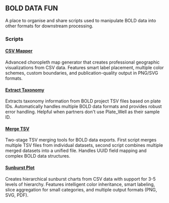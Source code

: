 ## BOLD DATA FUN

A place to organise and share scripts used to manipulate BOLD data into other formats for downstream processing.

### Scripts

#### [CSV Mapper](scripts/csv-mapper)
Advanced choropleth map generator that creates professional geographic visualizations from CSV data. Features smart label placement, multiple color schemes, custom boundaries, and publication-quality output in PNG/SVG formats.

#### [Extract Taxonomy](scripts/extract-taxonomy)
Extracts taxonomy information from BOLD project TSV files based on plate IDs. Automatically handles multiple BOLD data formats and provides robust error handling. Helpful when partners don't use Plate_Well as their sample ID.

#### [Merge TSV](scripts/merge-tsv)
Two-stage TSV merging tools for BOLD data exports. First script merges multiple TSV files from individual datasets, second script combines multiple merged datasets into a unified file. Handles UUID field mapping and complex BOLD data structures.

#### [Sunburst Plot](scripts/sunburst-plot)
Creates hierarchical sunburst charts from CSV data with support for 3-5 levels of hierarchy. Features intelligent color inheritance, smart labeling, slice aggregation for small categories, and multiple output formats (PNG, SVG, PDF).
